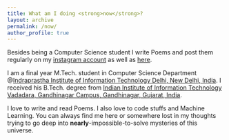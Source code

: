 ```yaml
---
title: What am I doing <strong>now</strong>?
layout: archive
permalink: /now/
author_profile: true
---
```


Besides being a Computer Science student I write Poems and post them regularly on my [instagram account](https://www.instagram.com/inklinks_of_my_heart/) as well as [here](https://inklinks.me/).

I am a final year M.Tech. student in Computer Science Department @[Indraprastha Institute of Information Technology Delhi, New Delhi, India](https://iiitd.ac.in/). I received his B.Tech. degree from [Indian Institute of Information Technology Vadadara, Gandhinagar Campus, Gandhinagar, Gujarat, India](http://iiitvadodara.ac.in/). 

I love to write and read Poems. I also love to code stuffs and Machine Learning. You can always find me here or somewhere lost in my thoughts trying to go deep into **nearly**-impossible-to-solve mysteries of this universe.  